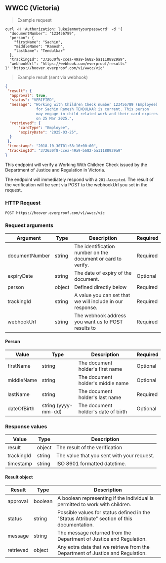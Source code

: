 ## WWCC (Victoria)

> Example request

```shell
curl -H 'Authorization: lukeiamnotyourpassword' -d '{
  "documentNumber": "123456789",
  "person": {
    "firstName": "Sachin",
    "middleName": "Ramesh",
    "lastName": "Tendulkar"
  },
  "trackingId": "372630f8-ccea-49a9-b682-ba11188929a9",
  "webhookUrl": "https://webhook.com/everproof/results"
}' 'https://hoover.everproof.com/v1/wwcc/vic'
```

> Example result (sent via webhook)

```json
{
 "result": {
  "approval": true,
  "status": "VERIFIED",
  "message": "Working with Children Check number 123456789 (Employee) 
              for Sachin Ramesh TENDULKAR is current. This person 
              may engage in child related work and their card expires 
              on 25 Mar 2025.",
  "retrieved": {
      "cardType": "Employee",
      "expiryDate": "2025-03-25",
  }
 },
 "timestamp": "2018-10-30T01:58:16+00:00",
 "trackingId": "372630f8-ccea-49a9-b682-ba11188929a9"
}
```

This endpoint will verify a Working With Children Check issued by the Department of Justice and Regulation in Victoria.

The endpoint will immediately respond with a `201-Accepted`. The result of the verification will be sent via POST to the webhookUrl you set in the request.

### HTTP Request

`POST https://hoover.everproof.com/v1/wwcc/vic`

### Request arguments

Argument        | Type   | Description                                                          | Required
----------------| ------ | -------------------------------------------------------------------- | -----------
documentNumber  | string | The identification number on the document or card to verify.         | Required
expiryDate      | string | The date of expiry of the document.                                  | Optional
person          | object | Defined directly below                                               | Required
trackingId      | string | A value you can set that we will include in our response.            | Required
webhookUrl      | string | The webhook address you want us to POST results to                   | Required 

#### Person

Value       | Type                 | Description                         | Required
----------- | -------------------- | ----------------------------------- | --------
firstName   | string               | The document holder's first name    | Optional
middleName  | string               | The document holder's middle name   | Optional
lastName    | string               | The document holder's last name     | Required
dateOfBirth | string (yyyy-mm-dd)  | The document holder's date of birth | Optional


### Response values 

Value       | Type    | Description                         
----------- | ------- | -----------------------------
result      | object  | The result of the verification
trackingId  | string  | The value that you sent with your request.
timestamp   | string  | ISO 8601 formatted datetime.

#### Result object 

Result       | Type    | Description                         
----------- | ------- | -----------------------------
approval    | boolean | A boolean representing if the individual is permitted to work with children.
status      | string  | Possible values for status defined in the "Status Attribute" section of this documentation.
message     | string  | The message returned from the Department of Justice and Regulation.
retrieved   | object  | Any extra data that we retrieve from the Department of Justice and Regulation.